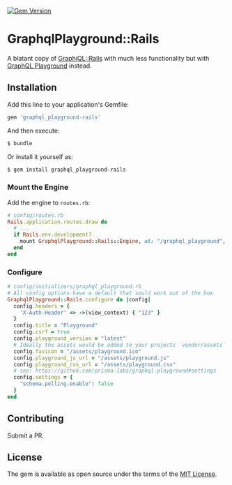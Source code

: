 
[![Gem Version](https://badge.fury.io/rb/graphql_playground-rails.svg)](https://badge.fury.io/rb/graphql_playground-rails)
# GraphqlPlayground::Rails
A blatant copy of [GraphiQL::Rails](https://github.com/rmosolgo/graphiql-rails) with much less functionality but with [GraphQL Playground](https://github.com/graphcool/graphql-playground) instead.

## Installation
Add this line to your application's Gemfile:

```ruby
gem 'graphql_playground-rails'
```

And then execute:
```bash
$ bundle
```

Or install it yourself as:
```bash
$ gem install graphql_playground-rails
```

### Mount the Engine

Add the engine to `routes.rb`:

```ruby
# config/routes.rb
Rails.application.routes.draw do
  # ...
  if Rails.env.development?
    mount GraphqlPlayground::Rails::Engine, at: "/graphql_playground", graphql_path: "/your/endpoint"
  end
end
```

### Configure

```ruby
# config/initializers/graphql_playground.rb
# All config options have a default that sould work out of the box
GraphqlPlayground::Rails.configure do |config|
  config.headers = {
    'X-Auth-Header' => ->(view_context) { "123" }
  }
  config.title = "Playground"
  config.csrf = true
  config.playground_version = "latest"
  # Ideally the assets would be added to your projects `vendor/assets` directories
  config.favicon = "/assets/playground.ico"
  config.playground_js_url = "/assets/playground.js"
  config.playground_css_url = "/assets/playground.css"
  # see: https://github.com/prisma-labs/graphql-playground#settings
  config.settings = {
    "schema.polling.enable": false
  }
end
```

## Contributing

Submit a PR.

## License
The gem is available as open source under the terms of the [MIT License](https://opensource.org/licenses/MIT).
